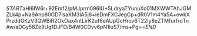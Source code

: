 $START$aHl6IW6r+92Emf2/pMJprm096lU+5LdryaTYunuXc01MXWWTAhJGMZLk4p+Na9Anp80GD7lsaXM3lA5j8+ieDmFXCJegCp+dR0V1m4Ya5A+owkXPrzddGKzV3QWBiR2OkOax4ntLirK2uf6eAUpGcHrov6T22Iy8eZTMfurfrdTnAw/aDGy58Ze9Ug1DJFD/B4W0CDvv6pN1iuS7/ms+Pg==$END$